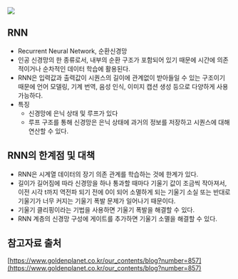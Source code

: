 ![](https://www.goldenplanet.co.kr/data/data/2021/11/2021-11-11_16-33-12-50935-1636615992.png)

## RNN
- Recurrent Neural Network, 순환신경망
- 인공 신경망의 한 종류로서, 내부의 순환 구조가 포함되어 있기 때문에 시간에 의존적이거나 순차적인 데이터 학습에 활용된다.
- RNN은 입력값과 출력값이 시퀀스의 길이에 관계없이 받아들일 수 있는 구조이기 때문에 언어 모델링, 기계 번역, 음성 인식, 이미지 캡션 생성 등으로 다양하게 사용 가능하다.
- 특징
    - 신경망에 은닉 상태 및 루프가 있다
    - 루프 구조를 통해 신경망은 은닉 상태에 과거의 정보를 저장하고 시퀀스에 대해 연산할 수 있다.

## RNN의 한계점 및 대책
- RNN은 시계열 데이터의 장기 의존 관계를 학습하는 것에 한계가 있다.
- 길이가 길어짐에 따라 신경망을 하나 통과할 때마다 기울기 값이 조금씩 작아져서, 이전 시각 t까지 역전파 되기 전에 0이 되어 소멸하게 되는 기울기 소실 또는 반대로 기울기가 너무 커지는 기울기 폭발 문제가 일어나기 때문이다.
- 기울기 클리핑이라는 기법을 사용하면 기울기 폭발을 해결할 수 있다.
- RNN 계층의 신경망 구성에 게이트를 추가하면 기울기 소멸을 해결할 수 있다.

## 참고자료 출처
[https://www.goldenplanet.co.kr/our_contents/blog?number=857](https://www.goldenplanet.co.kr/our_contents/blog?number=857)